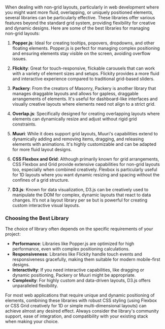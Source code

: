 When dealing with non-grid layouts, particularly in web development where you might want more fluid, overlapping, or uniquely positioned elements, several libraries can be particularly effective. These libraries offer various features beyond the standard grid system, providing flexibility for creative and dynamic designs. Here are some of the best libraries for managing non-grid layouts:

1. **Popper.js**: Ideal for creating tooltips, popovers, dropdowns, and other floating elements. Popper.js is perfect for managing complex positioning and ensuring elements stay visible on the screen, avoiding overflow issues.

2. **Flickity**: Great for touch-responsive, flickable carousels that can work with a variety of element sizes and setups. Flickity provides a more fluid and interactive experience compared to traditional grid-based sliders.

3. **Packery**: From the creators of Masonry, Packery is another library that manages draggable layouts and allows for gapless, draggable arrangements of elements. It's useful for dashboard-like interfaces and visually creative layouts where elements need not align to a strict grid.

4. **Overlap.js**: Specifically designed for creating overlapping layouts where elements can dynamically resize and adjust without rigid grid constraints.

5. **Muuri**: While it does support grid layouts, Muuri's capabilities extend to dynamically adding and removing items, dragging, and releasing elements with animations. It's highly customizable and can be adapted for more fluid layout designs.

6. **CSS Flexbox and Grid**: Although primarily known for grid arrangements, CSS Flexbox and Grid provide extensive capabilities for non-grid layouts too, especially when combined creatively. Flexbox is particularly useful for 1D layouts where you want dynamic resizing and spacing without the confines of a grid structure.

7. **D3.js**: Known for data visualization, D3.js can be creatively used to manipulate the DOM for complex, dynamic layouts that react to data changes. It’s not a layout library per se but is powerful for creating custom interactive visual layouts.

### Choosing the Best Library
The choice of library often depends on the specific requirements of your project:
- **Performance**: Libraries like Popper.js are optimized for high performance, even with complex positioning calculations.
- **Responsiveness**: Libraries like Flickity handle touch events and responsiveness gracefully, making them suitable for modern mobile-first designs.
- **Interactivity**: If you need interactive capabilities, like dragging or dynamic positioning, Packery or Muuri might be appropriate.
- **Complexity**: For highly custom and data-driven layouts, D3.js offers unparalleled flexibility.

For most web applications that require unique and dynamic positioning of elements, combining these libraries with robust CSS styling (using Flexbox or CSS Grid creatively for 1D or simple multi-dimensional layouts) can achieve almost any desired effect. Always consider the library's community support, ease of integration, and compatibility with your existing stack when making your choice.